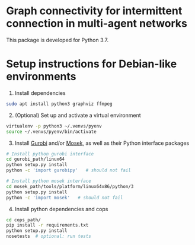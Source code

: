# Graph connectivity for intermittent connection in multi-agent networks

This package is developed for Python 3.7.

# Setup instructions for Debian-like environments

1. Install dependencies
```bash
sudo apt install python3 graphviz ffmpeg
```

2. (Optional) Set up and activate a virtual environment
```bash
virtualenv -p python3 ~/.venvs/pyenv
source ~/.venvs/pyenv/bin/activate
```

3. Install [Gurobi](https://www.gurobi.com/) and/or [Mosek](https://www.mosek.com/), as well as their Python interface packages
```bash
# Install python gurobi interface
cd gurobi_path/linux64
python setup.py install
python -c 'import gurobipy'   # should not fail

# Install python mosek interface
cd mosek_path/tools/platform/linux64x86/python/3
python setup.py install
python -c 'import mosek'   # should not fail
```

4. Install python dependencies and cops
```bash
cd cops_path/
pip install -r requirements.txt
python setup.py install
nosetests  # optional: run tests
```
